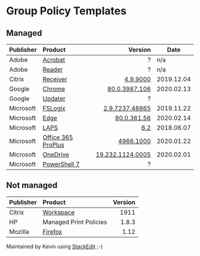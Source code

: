 <h1 id="group-policy-templates">Group Policy Templates</h1>
<h2 id="managed">Managed</h2>

<table>
<thead>
<tr>
<th>Publisher</th>
<th align="left">Product</th>
<th align="right">Version</th>
<th>Date</th>
</tr>
</thead>
<tbody>
<tr>
<td>Adobe</td>
<td align="left"><a href="https://www.adobe.com/devnet-docs/acrobatetk/tools/DesktopDeployment/gpo.html">Acrobat</a></td>
<td align="right">?</td>
<td>n/a</td>
</tr>
<tr>
<td>Adobe</td>
<td align="left"><a href="https://www.adobe.com/devnet-docs/acrobatetk/tools/DesktopDeployment/gpo.html">Reader</a></td>
<td align="right">?</td>
<td>n/a</td>
</tr>
<tr>
<td>Citrix</td>
<td align="left"><a href="https://www.citrix.com/downloads/citrix-receiver/legacy-receiver-for-windows-ltsr/">Receiver</a></td>
<td align="right"><a href="https://downloads.citrix.com/16906/Receiver_ADMX_ADML_Files.zip?__gda__=1581724447_d6cdc2ed25b1bb9382273a22d6983702">4.9.9000</a></td>
<td>2019.12.04</td>
</tr>
<tr>
<td>Google</td>
<td align="left"><a href="https://cloud.google.com/chrome-enterprise/browser/download/#chrome-browser-policies">Chrome</a></td>
<td align="right"><a href="https://dl.google.com/dl/edgedl/chrome/policy/policy_templates.zip">80.0.3987.106</a></td>
<td>2020.02.13</td>
</tr>
<tr>
<td>Google</td>
<td align="left"><a href="https://cloud.google.com/chrome-enterprise/browser/download/#chrome-browser-policies">Updater</a></td>
<td align="right">?</td>
<td></td>
</tr>
<tr>
<td>Microsoft</td>
<td align="left"><a href="https://docs.microsoft.com/en-us/fslogix/install-ht#download-fslogix">FSLogix</a></td>
<td align="right"><a href="https://aka.ms/fslogix_download">2.9.7237.48865</a></td>
<td>2019.11.22</td>
</tr>
<tr>
<td>Microsoft</td>
<td align="left"><a href="https://www.microsoft.com/en-us/edge/business/download">Edge</a></td>
<td align="right"><a href="http://dl.delivery.mp.microsoft.com/filestreamingservice/files/f599a631-bb0d-456d-94de-5c94d4316d4c/MicrosoftEdgePolicyTemplates.cab">80.0.361.56</a></td>
<td>2020.02.14</td>
</tr>
<tr>
<td>Microsoft</td>
<td align="left"><a href="https://www.microsoft.com/en-us/download/details.aspx?id=46899">LAPS</a></td>
<td align="right"><a href="https://www.microsoft.com/en-us/download/confirmation.aspx?id=46899">6.2</a></td>
<td>2018.06.07</td>
</tr>
<tr>
<td>Microsoft</td>
<td align="left"><a href="https://www.microsoft.com/en-us/download/details.aspx?id=49030">Office 365 ProPlus</a></td>
<td align="right"><a href="https://www.microsoft.com/en-us/download/confirmation.aspx?id=49030">4966.1000</a></td>
<td>2020.01.22</td>
</tr>
<tr>
<td>Microsoft</td>
<td align="left"><a href="https://support.office.com/en-us/article/onedrive-release-notes-845dcf18-f921-435e-bf28-4e24b95e5fc0">OneDrive</a></td>
<td align="right"><a href="https://go.microsoft.com/fwlink/?linkid=844652">19.232.1124.0005</a></td>
<td>2020.02.01</td>
</tr>
<tr>
<td>Microsoft</td>
<td align="left"><a href="https://www.verboon.info/2019/12/powershell-7-group-policy-settings-and-eventlogs/">PowerShell 7</a></td>
<td align="right">?</td>
<td></td>
</tr>
</tbody>
</table><h2 id="not-managed">Not managed</h2>

<table>
<thead>
<tr>
<th>Publisher</th>
<th align="left">Product</th>
<th align="right">Version</th>
</tr>
</thead>
<tbody>
<tr>
<td>Citrix</td>
<td align="left"><a href="https://www.citrix.com/downloads/workspace-app/">Workspace</a></td>
<td align="right">1911</td>
</tr>
<tr>
<td>HP</td>
<td align="left">Managed Print Policies</td>
<td align="right">1.8.3</td>
</tr>
<tr>
<td>Mozilla</td>
<td align="left"><a href="https://github.com/mozilla/policy-templates/releases">Firefox</a></td>
<td align="right">1.12</td>
</tr>
</tbody>
</table><p>Maintained by Kevin using <a href="https://stackedit.io/">StackEdit</a> ;-)</p>

